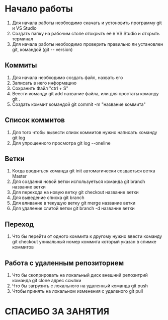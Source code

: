 
# Начало работы
1. Для начала работы необходимо скачать и устоновить программу git и VS Studio
2. Создать папку на рабочим столе отокрыть её в VS Studio и открыть терминал
3. Для начала работы необходимо проверить правильно ли установлен git, командой (git --
version)
## Коммиты
1. Для начала необходимо создать файл, назвать его
2. Записать в него информацию
3. Сохранить Файл "ctrl + S"
4. Веести команду git add название файла, или для простаты команду git .
5. Создать коммит командой git commit -m "название коммита"
## Список коммитов
1. Для того чтобы вывести спиок коммитов нужно написать команду git log
2. Для упрощенного просмотра git log --oneline 
## Ветки
1. Когда вводиться команда git init автоматически создаеться ветка Master
2. Для создания новой ветки используеться команда git branch название ветки
3. Для перехода на новую ветку git checkout название ветки
4. Для выведение списка git branch
5. Для вливание в текущую ветку git merge название ветки
6. Для удаление слитой ветки git branch -d название ветки
## Переход
1. Что бы перейти от одного коммита к другому нужно ввести команду git checkout уникальный номер коммита который указан в спимке коммитов
## Работа с удаленным репозиторием
1. Что бы скоприровать на локальный диск внешний репозитрий команда git clone адрес ссылки
2. Что бы загрузить с локального на удаленный команда git push
3. Чтобы принять на локальном изменения с удаленого git pull

# СПАСИБО ЗА ЗАНЯТИЯ